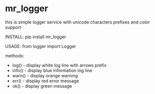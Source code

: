 # mr_logger
this is simple logger service with unicode characters prefixes and color support

INSTALL:
pip install mr_logger

USAGE:
from logger import Logger

methods:
* log() - display white log line with arrows prefix
* info() - display blue information log line 
* warn() - display orange warning
* err() - display red error message
* ok() - display green message

